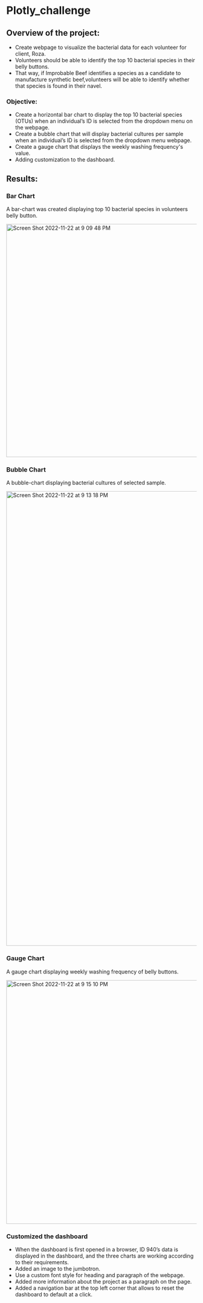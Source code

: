 # Plotly_challenge

## Overview of the project:

* Create webpage to visualize the bacterial data for each volunteer for client, Roza.
* Volunteers should be able to identify the top 10 bacterial species in their belly buttons. 
* That way, if Improbable Beef identifies a species as a candidate to manufacture synthetic beef,volunteers will be able to identify whether that species is found in their navel.

### Objective:
* Create a horizontal bar chart to display the top 10 bacterial species (OTUs) when an individual’s ID is selected from the dropdown menu on the webpage. 
* Create a bubble chart that will display bacterial cultures per sample when an individual’s ID is selected from the dropdown menu webpage.
* Create a gauge chart that displays the weekly washing frequency's value.
* Adding customization to the dashboard.

## Results:
### Bar Chart
A bar-chart was created displaying top 10 bacterial species in volunteers belly button.

<img width="617" alt="Screen Shot 2022-11-22 at 9 09 48 PM" src="https://user-images.githubusercontent.com/111387025/203356933-21de2443-c0f3-43b0-a94d-90a228001bf7.png">

### Bubble Chart
A bubble-chart displaying bacterial cultures of selected sample.

<img width="1203" alt="Screen Shot 2022-11-22 at 9 13 18 PM" src="https://user-images.githubusercontent.com/111387025/203357836-55b1022a-46f7-4927-ac61-c0d23795cf5b.png">

### Gauge Chart
A gauge chart displaying weekly washing frequency of belly buttons.

<img width="645" alt="Screen Shot 2022-11-22 at 9 15 10 PM" src="https://user-images.githubusercontent.com/111387025/203358230-42c94004-ca7d-4db5-ad4e-dd5491998a3e.png">

### Customized the dashboard
* When the dashboard is first opened in a browser, ID 940’s data is displayed in the dashboard, and the three charts are working according to their requirements.
* Added an image to the jumbotron.
* Use a custom font style for heading and paragraph of the webpage.
* Added more information about the project as a paragraph on the page.
* Added a navigation bar at the top left corner that allows to reset the dashboard to default at a click.
